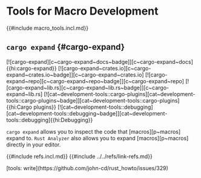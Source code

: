 # Tools for Macro Development

{{#include macro_tools.incl.md}}

## `cargo expand` {#cargo-expand}

[![cargo-expand][c~cargo-expand~docs~badge]][c~cargo-expand~docs]{{hi:cargo-expand}}
[![cargo-expand~crates.io][c~cargo-expand~crates.io~badge]][c~cargo-expand~crates.io]
[![cargo-expand~repo][c~cargo-expand~repo~badge]][c~cargo-expand~repo]
[![cargo-expand~lib.rs][c~cargo-expand~lib.rs~badge]][c~cargo-expand~lib.rs]
[![cat~development-tools::cargo-plugins][cat~development-tools::cargo-plugins~badge]][cat~development-tools::cargo-plugins]{{hi:Cargo plugins}}
[![cat~development-tools::debugging][cat~development-tools::debugging~badge]][cat~development-tools::debugging]{{hi:Debugging}}

`cargo expand` allows you to inspect the code that [macros][p~macros] expand to. `Rust Analyzer` also allows you to expand [macros][p~macros] directly in your editor.

{{#include refs.incl.md}}
{{#include ../../refs/link-refs.md}}

<div class="hidden">
[tools: write](https://github.com/john-cd/rust_howto/issues/329)
</div>
